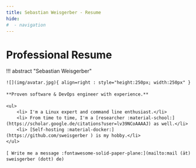 ```yaml
---
title: Sebastian Weisgerber - Resume
hide:
#  - navigation
---
```


# Professional Resume

!!! abstract "Sebastian Weisgerber"

    ![](img/avatar.jpg){ align=right : style="height:250px; width:250px" }

    **Proven software & DevOps engineer with experience.**

    <ul>
        <li> I'm a Linux expert and command line enthusiast.</li> 
        <li> From time to time, I'm a [researcher :material-school:](https://scholar.google.de/citations?user=lv39NCoAAAAJ) as well.</li>
        <li> [Self-hosting :material-docker:](https://github.com/sweisgerber ) is my hobby.</li>
    </ul>

    [ Write me a message :fontawesome-solid-paper-plane:](mailto:mail (ät) sweisgerber (dott) de) 

